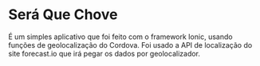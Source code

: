 # Será Que Chove

É um simples aplicativo que foi feito com o framework Ionic, usando funções de geolocalização do Cordova. Foi usado a API de localização do site forecast.io que irá pegar os dados por geolocalizador.
